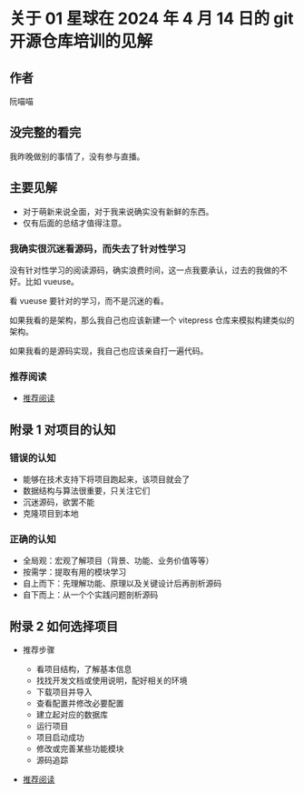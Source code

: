 # 关于 01 星球在 2024 年 4 月 14 日的 git 开源仓库培训的见解

## 作者

阮喵喵

## 没完整的看完

我昨晚做别的事情了，没有参与直播。

## 主要见解

- 对于萌新来说全面，对于我来说确实没有新鲜的东西。
- 仅有后面的总结才值得注意。

### 我确实很沉迷看源码，而失去了针对性学习

没有针对性学习的阅读源码，确实浪费时间，这一点我要承认，过去的我做的不好。比如 vueuse。

看 vueuse 要针对的学习，而不是沉迷的看。

如果我看的是架构，那么我自己也应该新建一个 vitepress 仓库来模拟构建类似的架构。

如果我看的是源码实现，我自己也应该亲自打一遍代码。

### 推荐阅读

- [推荐阅读](https://zhuangbiaowei.gitbook.io/learn-with-open-source/zh)

## 附录 1 对项目的认知

### 错误的认知

- 能够在技术支持下将项目跑起来，该项目就会了
- 数据结构与算法很重要，只关注它们
- 沉迷源码，欲罢不能
- 克隆项目到本地

### 正确的认知

- 全局观：宏观了解项目（背景、功能、业务价值等等）
- 按需学：提取有用的模块学习
- 自上而下：先理解功能、原理以及关键设计后再剖析源码
- 自下而上：从一个个实践问题剖析源码

## 附录 2 如何选择项目

- 推荐步骤

  - 看项目结构，了解基本信息
  - 找找开发文档或使用说明，配好相关的环境
  - 下载项目并导入
  - 查看配置并修改必要配置
  - 建立起对应的数据库
  - 运行项目
  - 项目启动成功
  - 修改或完善某些功能模块
  - 源码追踪

- [推荐阅读](https://zhuangbiaowei.gitbook.io/learn-with-open-source/zh)
